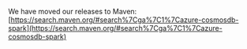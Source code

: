 We have moved our releases to Maven: [https://search.maven.org/#search%7Cga%7C1%7Cazure-cosmosdb-spark](https://search.maven.org/#search%7Cga%7C1%7Cazure-cosmosdb-spark)
